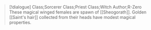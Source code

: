 >[!dialogue] Class;Sorcerer Class;Priest Class;Witch Author;R-Zero
>These magical winged females are spawn of [[Sheogorath]]. Golden [[Saint's hair]] collected from their heads have modest magical properties.